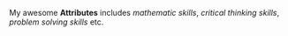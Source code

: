 My awesome **Attributes** includes *mathematic skills*, *critical thinking skills*, *problem solving skills* etc.
